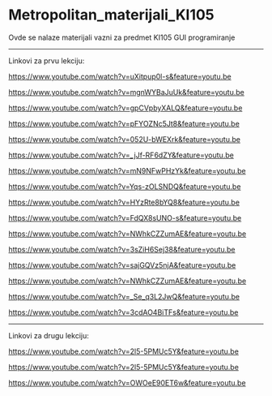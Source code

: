 # Metropolitan_materijali_KI105
Ovde se nalaze materijali vazni za predmet KI105 GUI programiranje

********************************************************************************************************************************
Linkovi za prvu lekciju:

https://www.youtube.com/watch?v=uXitpup0l-s&feature=youtu.be

https://www.youtube.com/watch?v=mgnWYBaJuUk&feature=youtu.be

https://www.youtube.com/watch?v=gpCVpbyXALQ&feature=youtu.be

https://www.youtube.com/watch?v=pFYOZNc5Jt8&feature=youtu.be

https://www.youtube.com/watch?v=052U-bWEXrk&feature=youtu.be

https://www.youtube.com/watch?v=_jJf-RF6dZY&feature=youtu.be

https://www.youtube.com/watch?v=mN9NFwPHzYk&feature=youtu.be

https://www.youtube.com/watch?v=Yqs-zOLSNDQ&feature=youtu.be

https://www.youtube.com/watch?v=HYzRte8bYQ8&feature=youtu.be

https://www.youtube.com/watch?v=FdQX8sUNO-s&feature=youtu.be

https://www.youtube.com/watch?v=NWhkCZZumAE&feature=youtu.be

https://www.youtube.com/watch?v=3sZiH6Sej38&feature=youtu.be

https://www.youtube.com/watch?v=sajGQVz5njA&feature=youtu.be

https://www.youtube.com/watch?v=NWhkCZZumAE&feature=youtu.be

https://www.youtube.com/watch?v=_Se_q3L2JwQ&feature=youtu.be

https://www.youtube.com/watch?v=3cdAO4BiTFs&feature=youtu.be

********************************************************************************************************************************
Linkovi za drugu lekciju:

https://www.youtube.com/watch?v=2l5-5PMUc5Y&feature=youtu.be

https://www.youtube.com/watch?v=2l5-5PMUc5Y&feature=youtu.be

https://www.youtube.com/watch?v=OWOeE90ET6w&feature=youtu.be


